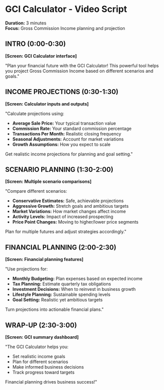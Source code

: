 # GCI Calculator - Video Script
**Duration:** 3 minutes  
**Focus:** Gross Commission Income planning and projection

## INTRO (0:00-0:30)
**[Screen: GCI Calculator interface]**

"Plan your financial future with the GCI Calculator! This powerful tool helps you project Gross Commission Income based on different scenarios and goals."

## INCOME PROJECTIONS (0:30-1:30)
**[Screen: Calculator inputs and outputs]**

"Calculate projections using:
- **Average Sale Price:** Your typical transaction value
- **Commission Rate:** Your standard commission percentage
- **Transactions Per Month:** Realistic closing frequency
- **Seasonal Adjustments:** Account for market variations
- **Growth Assumptions:** How you expect to scale

Get realistic income projections for planning and goal setting."

## SCENARIO PLANNING (1:30-2:00)
**[Screen: Multiple scenario comparisons]**

"Compare different scenarios:
- **Conservative Estimates:** Safe, achievable projections
- **Aggressive Growth:** Stretch goals and ambitious targets
- **Market Variations:** How market changes affect income
- **Activity Levels:** Impact of increased prospecting
- **Price Point Changes:** Moving to higher/lower price segments

Plan for multiple futures and adjust strategies accordingly."

## FINANCIAL PLANNING (2:00-2:30)
**[Screen: Financial planning features]**

"Use projections for:
- **Monthly Budgeting:** Plan expenses based on expected income
- **Tax Planning:** Estimate quarterly tax obligations
- **Investment Decisions:** When to reinvest in business growth
- **Lifestyle Planning:** Sustainable spending levels
- **Goal Setting:** Realistic yet ambitious targets

Turn projections into actionable financial plans."

## WRAP-UP (2:30-3:00)
**[Screen: GCI summary dashboard]**

"The GCI Calculator helps you:
- Set realistic income goals
- Plan for different scenarios
- Make informed business decisions
- Track progress toward targets

Financial planning drives business success!"